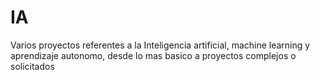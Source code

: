 # IA
Varios proyectos referentes a la Inteligencia artificial, machine learning y aprendizaje autonomo, desde lo mas basico a proyectos complejos o solicitados
